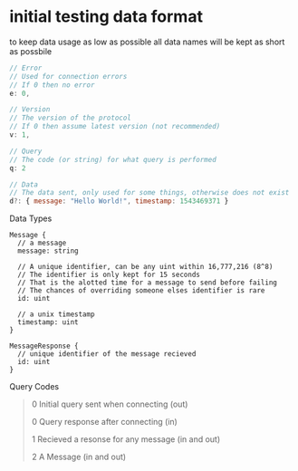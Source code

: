 # initial testing data format

to keep data usage as low as possible
all data names will be kept as short as possbile
```js
// Error
// Used for connection errors
// If 0 then no error
e: 0,

// Version
// The version of the protocol
// If 0 then assume latest version (not recommended)
v: 1,

// Query
// The code (or string) for what query is performed
q: 2

// Data
// The data sent, only used for some things, otherwise does not exist
d?: { message: "Hello World!", timestamp: 1543469371 }
```

Data Types
```stylus
Message {
  // a message
  message: string
  
  // A unique identifier, can be any uint within 16,777,216 (8^8)
  // The identifier is only kept for 15 seconds
  // That is the alotted time for a message to send before failing
  // The chances of overriding someone elses identifier is rare
  id: uint
  
  // a unix timestamp
  timestamp: uint
}

MessageResponse {
  // unique identifier of the message recieved
  id: uint
}
```

Query Codes

> 0 Initial query sent when connecting  (out)
>
> 0 Query response after connecting (in)
>
> 1 Recieved a resonse for any message (in and out)
>
> 2 A Message (in and out)
